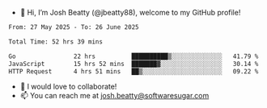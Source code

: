- 👋 Hi, I’m Josh Beatty (@jbeatty88), welcome to my GitHub profile!

<!--START_SECTION:waka-->

```txt
From: 27 May 2025 - To: 26 June 2025

Total Time: 52 hrs 39 mins

Go                22 hrs          ██████████▒░░░░░░░░░░░░░░   41.79 %
JavaScript        15 hrs 52 mins  ███████▓░░░░░░░░░░░░░░░░░   30.14 %
HTTP Request      4 hrs 51 mins   ██▒░░░░░░░░░░░░░░░░░░░░░░   09.22 %
```

<!--END_SECTION:waka-->

- 💞️ I would love to collaborate!
- 📫 You can reach me at josh.beatty@softwaresugar.com

<!---
jbeatty88/jbeatty88 is a ✨ special ✨ repository because its `README.md` (this file) appears on your GitHub profile.
You can click the Preview link to take a look at your changes.
--->
